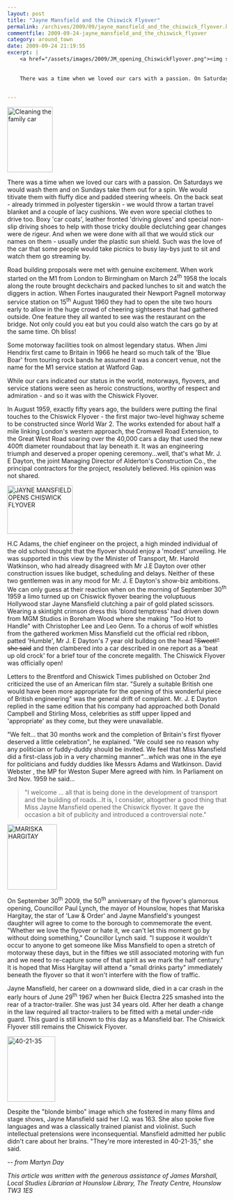```yaml
---
layout: post
title: "Jayne Mansfield and the Chiswick Flyover"
permalink: /archives/2009/09/jayne_mansfield_and_the_chiswick_flyover.html
commentfile: 2009-09-24-jayne_mansfield_and_the_chiswick_flyover
category: around_town
date: 2009-09-24 21:19:55
excerpt: |
    <a href="/assets/images/2009/JM_opening_ChiswickFlyover.png"><img src="/assets/images/2009/JM_opening_ChiswickFlyover-thumb.png" width="150" height="111" alt="JAYNE MANSFIELD OPENS CHISWICK FLYOVER" class="photo right" /></a>
    
    
    There was a time when we loved our cars with a passion. On Saturdays we would wash them and on Sundays take them out for a spin. We would titivate them with fluffy dice and padded steering wheels. On the back seat - already trimmed in polyester tigerskin - we would throw a tartan travel blanket and a couple of lacy cushions.  We even wore special clothes to drive too. Boxy 'car coats', leather fronted 'driving gloves' and special non-slip driving shoes to help with those tricky double declutching gear changes were de rigeur. And when we were done with all that we would stick our names on them - usually under the plastic sun shield. Such was the love of the car that some people would take picnics to busy lay-bys just to sit and watch them go streaming by.
    

---
```


<a href="/assets/images/2009/cleaning_car.jpg"><img src="/assets/images/2009/cleaning_car-thumb.jpg" width="104" height="150" alt="Cleaning the family car" class="photo right" /></a>

There was a time when we loved our cars with a passion. On Saturdays we would wash them and on Sundays take them out for a spin. We would titivate them with fluffy dice and padded steering wheels. On the back seat - already trimmed in polyester tigerskin - we would throw a tartan travel blanket and a couple of lacy cushions. We even wore special clothes to drive too. Boxy 'car coats', leather fronted 'driving gloves' and special non-slip driving shoes to help with those tricky double declutching gear changes were de rigeur. And when we were done with all that we would stick our names on them - usually under the plastic sun shield. Such was the love of the car that some people would take picnics to busy lay-bys just to sit and watch them go streaming by.

Road building proposals were met with genuine excitement. When work started on the M1 from London to Birmingham on March 24<sup>th</sup> 1958 the locals along the route brought deckchairs and packed lunches to sit and watch the diggers in action. When Fortes inaugurated their Newport Pagnell motorway service station on 15<sup>th</sup> August 1960 they had to open the site two hours early to allow in the huge crowd of cheering sightseers that had gathered outside. One feature they all wanted to see was the restaurant on the bridge. Not only could you eat but you could also watch the cars go by at the same time. Oh bliss!

Some motorway facilities took on almost legendary status. When Jimi Hendrix first came to Britain in 1966 he heard so much talk of the 'Blue Boar' from touring rock bands he assumed it was a concert venue, not the name for the M1 service station at Watford Gap.

While our cars indicated our status in the world, motorways, flyovers, and service stations were seen as heroic constructions, worthy of respect and admiration - and so it was with the Chiswick Flyover.

In August 1959, exactly fifty years ago, the builders were putting the final touches to the Chiswick Flyover - the first major two-level highway scheme to be constructed since World War 2. The works extended for about half a mile linking London's western approach, the Cromwell Road Extension, to the Great West Road soaring over the 40,000 cars a day that used the new 400ft diameter roundabout that lay beneath it. It was an engineering triumph and deserved a proper opening ceremony...well, that's what Mr. J. E Dayton, the joint Managing Director of Alderton's Construction Co., the principal contractors for the project, resolutely believed. His opinion was not shared.

<a href="/assets/images/2009/JM_opening_ChiswickFlyover.png"><img src="/assets/images/2009/JM_opening_ChiswickFlyover-thumb.png" width="150" height="111" alt="JAYNE MANSFIELD OPENS CHISWICK FLYOVER" class="photo right" /></a>

H.C Adams, the chief engineer on the project, a high minded individual of the old school thought that the flyover should enjoy a 'modest' unveiling. He was supported in this view by the Minister of Transport, Mr. Harold Watkinson, who had already disagreed with Mr J.E Dayton over other construction issues like budget, scheduling and delays. Neither of these two gentlemen was in any mood for Mr. J. E Dayton's show-biz ambitions. We can only guess at their reaction when on the morning of September 30<sup>th</sup> 1959 a limo turned up on Chiswick flyover bearing the voluptuous Hollywood star Jayne Mansfield clutching a pair of gold plated scissors. Wearing a skintight crimson dress this 'blond temptress' had driven down from MGM Studios in Boreham Wood where she making "Too Hot to Handle" with Christopher Lee and Leo Genn. To a chorus of wolf whistles from the gathered workmen Miss Mansfield cut the official red ribbon, patted 'Humble', Mr J. E Dayton's 7 year old bulldog on the head ~~"Sweet!" she said~~ and then clambered into a car described in one report as a 'beat up old crock' for a brief tour of the concrete megalith. The Chiswick Flyover was officially open!

Letters to the Brentford and Chiswick Times published on October 2nd criticized the use of an American film star. "Surely a suitable British one would have been more appropriate for the opening of this wonderful piece of British engineering" was the general drift of complaint. Mr. J. E Dayton replied in the same edition that his company had approached both Donald Campbell and Stirling Moss, celebrities as stiff upper lipped and 'appropriate' as they come, but they were unavailable.

"We felt... that 30 months work and the completion of Britain's first flyover deserved a little celebration", he explained. "We could see no reason why any politician or fuddy-duddy should be invited. We feel that Miss Mansfield did a first-class job in a very charming manner"...which was one in the eye for politicians and fuddy duddies like Messrs Adams and Watkinson. David Webster , the MP for Weston Super Mere agreed with him. In Parliament on 3rd Nov. 1959 he said...

> "I welcome ... all that is being done in the development of transport and the building of roads...It is, I consider, altogether a good thing that Miss Jayne Mansfield opened the Chiswick flyover. It gave the occasion a bit of publicity and introduced a controversial note."

<a href="/assets/images/2009/mariska.png"><img src="/assets/images/2009/mariska-thumb.png" width="114" height="150" alt="MARISKA HARGITAY" class="photo right" /></a>

On September 30<sup>th</sup> 2009, the 50<sup>th</sup> anniversary of the flyover's glamorous opening, Councillor Paul Lynch, the mayor of Hounslow, hopes that Mariska Hargitay, the star of 'Law & Order' and Jayne Mansfield's youngest daughter will agree to come to the borough to commemorate the event. "Whether we love the flyover or hate it, we can't let this moment go by without doing something," Councillor Lynch said. "I suppose it wouldn't occur to anyone to get someone like Miss Mansfield to open a stretch of motorway these days, but in the fifties we still associated motoring with fun and we need to re-capture some of that spirit as we mark the half century." It is hoped that Miss Hargitay will attend a "small drinks party" immediately beneath the flyover so that it won't interfere with the flow of traffic.

Jayne Mansfield, her career on a downward slide, died in a car crash in the early hours of June 29<sup>th</sup> 1967 when her Buick Electra 225 smashed into the rear of a tractor-trailer. She was just 34 years old. After her death a change in the law required all tractor-trailers to be fitted with a metal under-ride guard. This guard is still known to this day as a Mansfield bar. The Chiswick Flyover still remains the Chiswick Flyover.

<div markdown="1" class="box">
<a href="/assets/images/2009/jayne_mansfield.png"><img src="/assets/images/2009/jayne_mansfield-thumb.png" width="110" height="150" alt="40-21-35" class="photo left" /></a>

Despite the "blonde bimbo" image which she fostered in many films and stage shows, Jayne Mansfield said her I.Q. was 163. She also spoke five languages and was a classically trained pianist and violinist. Such intellectual pretensions were inconsequential. Mansfield admitted her public didn't care about her brains. "They're more interested in 40-21-35," she said.

</div>
<cite>-- from Martyn Day</cite>

*This article was written with the generous assistance of James Marshall, Local Studies Librarian at Hounslow Library, The Treaty Centre, Hounslow TW3 1ES*
